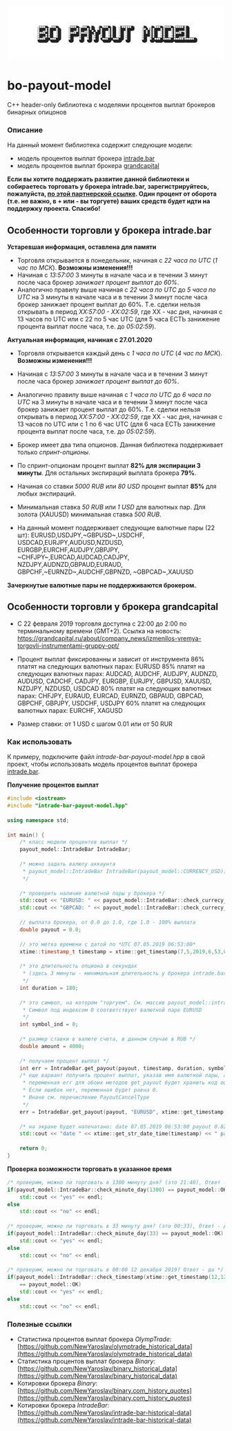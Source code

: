 ![logo](doc/logo-640-160.png)
# bo-payout-model
С++ header-only библиотека с моделями процентов выплат брокеров бинарных опицонов

### Описание

На данный момент библиотека содержит следующие модели: 

* модель процентов выплат брокера [intrade.bar](https://intrade.bar)
* модель процентов выплат брокера [grandcapital](https://gcoption.com/)

**Если вы хотите поддержать развитие данной библиотеки и собираетесь торговать у брокера intrade.bar, зарегистрируйтесь, пожалуйста, [по этой партнерской ссылке](https://intrade.bar/67204). Один процент от оборота (т.е. не важно, в + или - вы торгуете) ваших средств будет идти на поддержку проекта. Спасибо!**

## Особенности торговли у брокера intrade.bar

**Устаревшая информация, оставлена для памяти**

- Торговля открывается в понедельник, начиная с *22 часа по UTC* (*1 час по МСК*). **Возможны изменения!!!**
- Начиная с *13:57:00* 3 минуты в начале часа и в течении 3 минут после часа брокер *занижает процент выплат до 60%*.
- Аналогично правилу выше начиная с *22 часа по UTC* до *5 часа по UTC* на 3 минуты в начале часа и в течении 3 минут после часа брокер занижает процент выплат до 60%.
Т.е. сделки нельзя открывать в период *XX:57:00 - XX:02:59*, где XX - час дня, начиная с 13 часов по UTC или с 22 по 5 час UTC (для 5 часа ЕСТЬ занижение процента выплат после часа, т.е. до *05:02:59*).

**Актуальная информация, начиная с 27.01.2020**

- Торговля открывается каждый день с *1 часа по UTC* (*4 час по МСК*). **Возможны изменения!!!**
- Начиная с *13:57:00* 3 минуты в начале часа и в течении 3 минут после часа брокер *занижает процент выплат до 60%*.
- Аналогично правилу выше начиная с *1 часа по UTC* до *6 часа по UTC* на 3 минуты в начале часа и в течении 3 минут после часа брокер занижает процент выплат до 60%.
Т.е. сделки нельзя открывать в период *XX:57:00 - XX:02:59*, где XX - час дня, начиная с 13 часов по UTC или с 1 по 6 час UTC (для 6 часа ЕСТЬ занижение процента выплат после часа, т.е. до *05:02:59*).

- Брокер имеет два типа опционов. Данная библиотека поддерживает только *спринт-опционы*.
- По спринт-опционам процент выплат **82% для экспирации 3 минуты**. Для остальных экспираций выплата брокера **79%**.
- Начиная со ставки *5000 RUB* или *80 USD* процент выплат **85%** для любых экспираций.
- Минимальная ставка *50 RUB* или *1 USD* для валютных пар. Для золота (XAUUSD) минимальная ставка *500 RUB*.
- На данный момент поддерживает следующие валютные пары (22 шт): 
	EURUSD,USDJPY,~GBPUSD~,USDCHF,
	USDCAD,EURJPY,AUDUSD,NZDUSD,
	EURGBP,EURCHF,AUDJPY,GBPJPY,
	~CHFJPY~,EURCAD,AUDCAD,CADJPY,
	NZDJPY,AUDNZD,GBPAUD,EURAUD,
	GBPCHF,~EURNZD~,AUDCHF,GBPNZD,
	~GBPCAD~,XAUUSD

**Зачеркнутые валютные пары не поддерживаются брокером.**

## Особенности торговли у брокера grandcapital

* С 22 февраля 2019 торговля доступна с 22:00 до 2:00 по терминальному времени (GMT+2). Ссылка на новость:
https://grandcapital.ru/about/company_news/izmenilos-vremya-torgovli-instrumentami-gruppy-opt/

* Процент выплат фиксированны и зависит от инструмента
86% платят на следующих валютных парах: EURUSD
85% платят на следующих валютных парах: AUDCAD, AUDCHF, AUDJPY, AUDNZD, AUDUSD, CADCHF, CADJPY, EURGBP, EURJPY, GBPUSD, XAUUSD, NZDJPY, NZDUSD, USDCAD
80% платят на следующих валютных парах: CHFJPY, EURAUD, EURCAD, EURNZD, GBPAUD, GBPCAD, GBPCHF, GBPJPY, USDCHF, USDJPY
60% платят на следующих валютных парах: EURCHF, XAGUSD 

* Размер ставки: от 1 USD с шагом 0.01 или от 50 RUR

### Как использовать

К примеру, подключите файл *intrade-bar-payout-model.hpp* в свой проект, чтобы использовать модель процентов выплат брокера [intrade.bar](www.intrade.bar/67204).

**Получение процентов выплат**

```C++
#include <iostream>
#include "intrade-bar-payout-model.hpp"

using namespace std;

int main() {
	/* класс модели процентов выплат */
    payout_model::IntradeBar IntradeBar;
	
	/* можно задать валюту аккаунта
	 * payout_model::IntradeBar IntradeBar(payout_model::CURRENCY_USD);
	 */
	 
	/* проверить наличие валютной пары у брокера */
	std::cout << "EURUSD: " << payout_model::IntradeBar::check_currecy_pair_name("EURUSD") << endl;
    std::cout << "GBPCAD: " << payout_model::IntradeBar::check_currecy_pair_name("GBPCAD") << endl;

	// выплата брокера, от 0.0 до 1.0, где 1.0 - 100% выплата
    double payout = 0.0;
	
	// это метка времени с датой по *UTC 07.05.2019 06:53:00*
	xtime::timestamp_t timestamp = xtime::get_timestamp(7,5,2019,6,53,00); 
	
	/* это длительность опциона в секундах 
	 * (здесь 3 минуты - минимальная длительность у брокера intrade.bar
	 */
	int duration = 180;
	
	/* это символ, на котором "торгуем". См. массив payout_model::intrade_bar_currency_pairs
	 * Символ под индексом 0 соответствует валютной паре EURUSD
	 */
	int symbol_ind = 0;
	
	/* размер ставки в валюте счета, в данном случае в RUB */
	double amount = 4000;
	
	/* получаем процент выплат */
    int err = IntradeBar.get_payout(payout, timestamp, duration, symbol_ind, amount);
	/* еще вариант получить процент выплат, указав имя валютной пары, а не индекс в библиотеке
	 * переменная err для обоих методов get_payout будет хранить код ошибки.
	 * Если ошибок нет, переменная будет равна 0.
	 * Иначе см. перечисление PayoutCancelType
	 */
	err = IntradeBar.get_payout(payout, "EURUSD", xtime::get_timestamp(5,3,2019,9), 180, 5000);
	
	/* на экране будет напечатано: date 07.05.2019 06:53:00 payout 0.82 */
    std::cout << "date " << xtime::get_str_date_time(timestamp) << " payout " << payout << std::endl;
	
    return 0;
}
```

**Проверка возможности торговать в указанное время**

```C++
/* проверим, можно ли торговать в 1300 минуту дня? (это 21:40), Ответ - нет */
if(payout_model::IntradeBar::check_minute_day(1300) == payout_model::OK)
	std::cout << "yes" << endl;
else 
	std::cout << "no" << endl;

/* проверим, можно ли торговать в 33 минуту дня? (это 00:33), Ответ - да */
if(payout_model::IntradeBar::check_minute_day(33) == payout_model::OK)
	std::cout << "yes" << endl;
else
	std::cout << "no" << endl;
	
/* проверим, можно ли торговать в 00:00 12 декабря 2019? Ответ - да */
if(payout_model::IntradeBar::check_timestamp(xtime::get_timestamp(12,12,2019,0,0,0))
	== payout_model::OK)
	std::cout << "yes" << endl;
else
	std::cout << "no" << endl;

```


### Полезные ссылки

* Статистика процентов выплат брокера *OlympTrade*: [https://github.com/NewYaroslav/olymptrade_historical_data](https://github.com/NewYaroslav/olymptrade_historical_data)
* Статистика процентов выплат брокера *Binary*: [https://github.com/NewYaroslav/binary_historical_data](https://github.com/NewYaroslav/binary_historical_data)
* Котировки брокера *Binary*: [https://github.com/NewYaroslav/binary.com_history_quotes](https://github.com/NewYaroslav/binary.com_history_quotes)
* Котировки брокера *IntradeBar*: [https://github.com/NewYaroslav/intrade-bar-historical-data](https://github.com/NewYaroslav/intrade-bar-historical-data)


